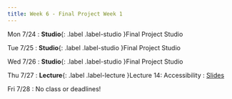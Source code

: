 ```yaml
---
title: Week 6 - Final Project Week 1
---
```


Mon 7/24
: **Studio**{: .label .label-studio }Final Project Studio

Tue 7/25
: **Studio**{: .label .label-studio }Final Project Studio

Wed 7/26
: **Studio**{: .label .label-studio }Final Project Studio

Thu 7/27
: **Lecture**{: .label .label-lecture }Lecture 14: Accessibility
  : [Slides](#)

Fri 7/28
: No class or deadlines!